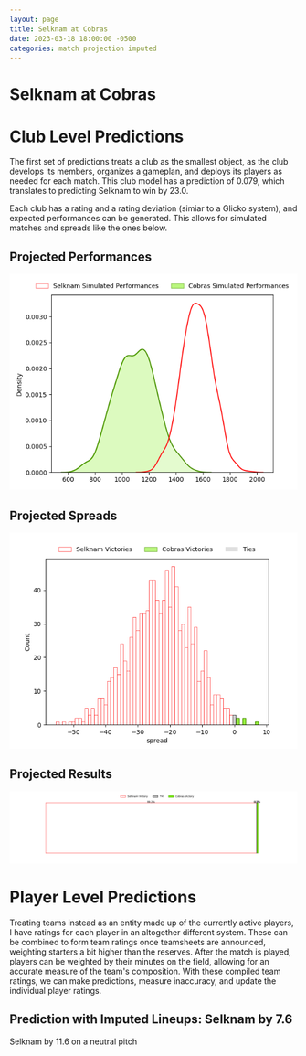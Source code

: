 ```yaml
---  
layout: page  
title: Selknam at Cobras  
date: 2023-03-18 18:00:00 -0500  
categories: match projection imputed  
---
```

# Selknam at Cobras

# Club Level Predictions


The first set of predictions treats a club as the smallest object, as the club develops its members, organizes a gameplan, and deploys its players as needed for each match. This club model has a prediction of 0.079, which translates to predicting Selknam to win by 23.0.

Each club has a rating and a rating deviation (simiar to a Glicko system), and expected performances can be generated. This allows for simulated matches and spreads like the ones below.
## Projected Performances


![Projected Performances](plots/performances_2023-03-18-Cobras-Selknam.png)
## Projected Spreads


![Projected Spreads](plots/spreads_2023-03-18-Cobras-Selknam.png)
## Projected Results


![Projected Results](plots/resultbar_2023-03-18-Cobras-Selknam.png)
# Player Level Predictions


Treating teams instead as an entity made up of the currently active players, I have ratings for each player in an altogether different system. These can be combined to form team ratings once teamsheets are announced, weighting starters a bit higher than the reserves. After the match is played, players can be weighted by their minutes on the field, allowing for an accurate measure of the team's composition. With these compiled team ratings, we can make predictions, measure inaccuracy, and update the individual player ratings.
## Prediction with Imputed Lineups: Selknam by 7.6


Selknam by 11.6 on a neutral pitch

